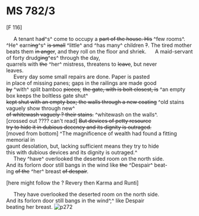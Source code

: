 # MS 782/3

[F 116]

&nbsp;&nbsp;&nbsp;&nbsp;&nbsp;A tenant ha~~d~~^s^ come to occupy a ~~part of the house. His~~ ^few rooms^. \
^He^ earn~~ing~~^s^ ~~is small~~ ^little^ and ^has many^ children ~~?~~. The tired mother \
beats them ~~in anger~~, and they roll on the floor and shriek.
&nbsp;&nbsp;&nbsp;&nbsp;&nbsp;A maid-servant of forty drudg~~ing~~^es^ through the day, \
quarrels with ~~the~~ ^her^ mistress, threatens to ~~leave~~, but never \
leaves. \
&nbsp;&nbsp;&nbsp;&nbsp;&nbsp;Every day some small repairs are done. Paper is pasted \
in place of missing panes; gaps in the railings are made good \
~~by~~ ^with^ split bamboo ~~pieces~~; ~~the gate, with is bolt closest, is~~ ^an empty box keeps the boltless gate shut^ \
~~kept shut with an empty box; the walls through a new coating~~ ^old stains vaguely show through new^ \
~~of whitewash vaguely ? their stains.~~ ^whitewash on the walls^. \
[crossed out ???? can't read] ~~But devices of petty resource \
try to hide it in dubious decency and its dignity is outraged.~~ \
[moved from bottom] ^The magnificence of wealth had found a fitting memorial in \
gaunt desolation, but, lacking sufficient means they try to hide \
this with dubious devices and its dignity is outraged.^ \
&nbsp;&nbsp;&nbsp;&nbsp;&nbsp;They ^have^ overlooked the deserted room on the north side. \
And its forlorn door still bangs in the wind like ~~the~~ ^Despair^ beat- \
ing ~~of the~~ ^her^ breast ~~of despair~~.

[here might follow the  ? Revery then Karma and Runti]

&nbsp;&nbsp;&nbsp;&nbsp;&nbsp;They have overlooked the deserted room on the north side. \
And its forlorn door still bangs in the wind^,^ like Despair \
beating her breast.
![p272](MS782_3-272.jpg)
